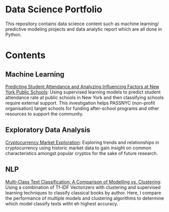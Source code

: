 # Data Science Portfolio
This repository contains data science content such as machine learning/ predictive modeling projects and data analytic report which are all done in Python.

# Contents
## Machine Learning
  [Predicting Student Attendance and Analyzing Influencing Factors at New York Public Schools](https://github.com/ayan1995/Data-Science-Portfolio/blob/a258d71181c623c3f9f81b36d58169d82b443e2b/Passnyc%20Predicting%20Attendance/Capstone%20Passnyc%20Data.ipynb):
  Using supervised learning models to predict student attendance rate at public schools in New York and then classifying schools require external support. This investigation helps PASSNYC (non-profit organisation) target schools for funding after-school programs and other resources to support the community.
  
## Exploratory Data Analysis
  [Cryptocurrency Market Exploration](https://github.com/ayan1995/Data-Science-Portfolio/blob/94ed33812c8b1bf1293a96f5087a0fc762805074/CryptoCurrency%20Data%20Exploration/Ayan%20Karim%20Cryptocurrency%20Capstone.ipynb): Exploring trends and relationships in cryptocurrency using historic market data to gain insight on common characteristics amongst popular cryptos for the sake of future research.
  
## NLP
  [Multi-Class Text Classification: A Comparison of Modelling vs. Clustering](https://github.com/ayan1995/Data-Science-Portfolio/blob/4d8e7a2c116808c170252503f910f7f79d09e179/Multi-Class%20Text%20Classification/Multi-Class%20Text%20Classification.ipynb):
  Using a combination of Tf-IDF Vectorizers with clustering and supervised learning techniques to classify classical books by author. Here, I compare the performance of multiple models and clustering algorithms to determine which model classify texts witht eh highest accuracy.
